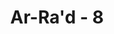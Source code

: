 ---
title: "Ar-Ra'd - 8"
no: 8
arabic_no: ٨
ayah: اَللّٰهُ يَعْلَمُ مَا تَحْمِلُ كُلُّ اُنْثٰى وَمَا تَغِيْضُ الْاَرْحَامُ وَمَا تَزْدَادُ ۗوَكُلُّ شَيْءٍ عِنْدَهٗ بِمِقْدَارٍ 
translation: "Allah mengetahui apa yang dikandung oleh setiap perempuan, apa yang kurang sempurna dan apa yang bertambah dalam rahim. Dan segala sesuatu ada ukuran di sisi-Nya."
tafsir: "Ayat ini menjelaskan bahwa Allah mengetahui apa yang dikandung oleh setiap perempuan dalam rahimnya, baik isi kandungan itu berjenis kelamin laki-laki ataupun perempuan, satu atau kembar, dan akan panjang usianya atau pendek, seperti tersebut dalam firman-Nya:\n\nDia mengetahui tentang kamu, sejak Dia menjadikan kamu dari tanah lalu ketika kamu masih janin dalam perut ibumu. (an-Najm/53: 32)\n\nAllah mengetahui kandungan rahim yang kurang sempurna, dimana bayinya memiliki cacat tubuh. Allah mengetahui kandungan rahim yang kembar dua, tiga, empat, atau lebih, dan yang masa kandungannya sempurna sembilan bulan, kurang dari itu, ataupun lebih. Menurut penelitian beberapa rumah sakit di London, janin tidak dapat hidup dalam kandungan ibunya lebih dari 305 hari, sedangkan menurut penelitian rumah sakit di Berlin tidak lebih dari 308 hari. Bagi tiap-tiap sesuatu telah ada ukurannya di sisi Allah swt, tidak ada kekurangan atau tambahannya, seperti tersebut dalam firman-Nya:\n\nSungguh, Kami menciptakan segala sesuatu menurut ukuran. (al-Qamar/54: 49)\n\nAyat di atas memberikan pernyataan mengenai proses embriologi yang terjadi dalam kandungan. Ayat selengkapnya mengenai perubahan yang terjadi dalam proses embriologi manusia dapat dilihat pada Surah Al-Muminun/23: 12-16 yang penggalannya sebagai berikut: Dan sungguh, Kami telah menciptakan manusia dari saripati (berasal) dari tanah. Kemudian Kami menjadikannya air mani (yang disimpan) dalam tempat yang kokoh (rahim).¦\n\nDua ayat lain yang membicarakan secara umum mengenai tahapan-tahapan dalam perkembangan manusia. Pertama adalah Surah Nuh/71: 13-14 berikut: Mengapa kamu tidak takut akan kebesaran Allah? Dan sungguh, Dia telah menciptakan kamu dalam beberapa tingkatan (kejadian). Ayat kedua adalah Surah Fathir/35: 11 yang penggalannya sebagai berikut: Dan Allah menciptakan kamu dari tanah kemudian dari air mani, kemudian Dia menjadikan kamu berpasangan (laki-laki dan perempuan)."
---